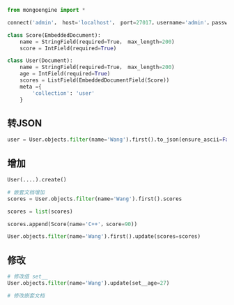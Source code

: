 <!--
 * @Description: 
 * @Version: 1.0
 * @Author: DaLao
 * @Email: dalao_li@163.com
 * @Date: 2021-04-22 23:42:03
 * @LastEditors: DaLao
 * @LastEditTime: 2021-11-10 21:21:16
-->

```py
from mongoengine import *

connect('admin'， host='localhost'， port=27017，username='admin'，password='123456')

class Score(EmbeddedDocument):
    name = StringField(required=True， max_length=200)
    score = IntField(required=True)

class User(Document):
    name = StringField(required=True， max_length=200)
    age = IntField(required=True)
    scores = ListField(EmbeddedDocumentField(Score))
    meta ={
        'collection': 'user'
    }
```

## 转JSON

```py
user = User.objects.filter(name='Wang').first().to_json(ensure_ascii=False)
```

## 增加

```py
User(....).create()

# 嵌套文档增加
scores = User.objects.filter(name='Wang').first().scores

scores = list(scores)

scores.append(Score(name='C++'，score=90))

User.objects.filter(name='Wang').first().update(scores=scores)
```

## 修改

```py
# 修改值 set__
User.objects.filter(name='Wang').update(set__age=27)

# 修改嵌套文档
```